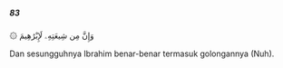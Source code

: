 ##### 83

<span class="ayah">۞ وَإِنَّ مِن شِيعَتِهِۦ لَإِبْرَٰهِيمَ</span>

<span class="ayah_translation">Dan sesungguhnya Ibrahim benar-benar termasuk golongannya (Nuh).</span>
